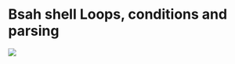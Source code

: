 # Bsah shell Loops, conditions and parsing
![](https://cdn.educba.com/academy/wp-content/uploads/2019/12/Loops-in-Shell-Scripting.jpg)
